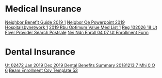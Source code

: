 <!-- TITLE: Benefits -->
<!-- SUBTITLE: Medical insurance, dental insurance, free trips to Hawaii, ... -->

# Medical Insurance
[Neighbor Benefit Guide 2019 1](/uploads/humanresources/neighbor-benefit-guide-2019-1.pdf "Neighbor Benefit Guide 2019 1")
[Neigbor Oe Powerpoint 2019](/uploads/humanresources/neigbor-oe-powerpoint-2019.pdf "Neigbor Oe Powerpoint 2019")
[Hospitalsbynetwork 1](/uploads/humanresources/hospitalsbynetwork-1.pdf "Hospitalsbynetwork 1")
[2019 Rbu Optimum Value Med List 1](/uploads/humanresources/2019-rbu-optimum-value-med-list-1.pdf "2019 Rbu Optimum Value Med List 1")
[Reg 102026 18 Ut Flyer Provider Search Postsale](/uploads/humanresources/reg-102026-18-ut-flyer-provider-search-postsale.pdf "Reg 102026 18 Ut Flyer Provider Search Postsale")
[Nvi Ndn Enroll 04 07 Ut Enrollment Form](/uploads/humanresources/nvi-ndn-enroll-04-07-ut-enrollment-form.pdf "Nvi Ndn Enroll 04 07 Ut Enrollment Form")
# Dental Insurance
[Ut 02472 Jan 2019 Dec 2019 Dental Benefits Summary 20181213 7 Mhj 0 O 6](/uploads/humanresources/ut-02472-jan-2019-dec-2019-dental-benefits-summary-20181213-7-mhj-0-o-6.pdf "Ut 02472 Jan 2019 Dec 2019 Dental Benefits Summary 20181213 7 Mhj 0 O 6")
[Beam Enrollment Csv Template 53](/uploads/humanresources/beam-enrollment-csv-template-53.csv "Beam Enrollment Csv Template 53")